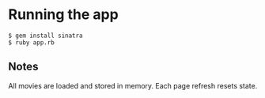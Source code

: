 # Running the app

    $ gem install sinatra
    $ ruby app.rb

## Notes
All movies are loaded and stored in memory. Each page refresh resets state.
